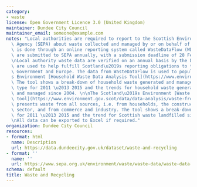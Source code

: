 ```yaml
---
category:
- waste
license: Open Government Licence 3.0 (United Kingdom)
maintainer: Dundee City Council
maintainer_email: someone@example.com
notes: "Local authorities are required to report to the Scottish Environmental Protection\
  \ Agency (SEPA) about waste collected and managed by or on behalf of them. This\
  \ is done through an online reporting system called WasteDataFlow (WDF). Reports\
  \ are submitted to SEPA annually, with a submission deadline of 28 February.  \n\
  \nLocal authority waste data are verified on an annual basis by the Data Unit and\
  \ are used to help fulfill Scotland\u2019s reporting obligations to the Scottish\
  \ Government and Europe. The data from WasteDataFlow is used to populate Scotland\u2019\
  s Environment [Household Waste Data Analysis Tool](https://www.environment.gov.scot/data/data-analysis/household-waste/).\
  \ The tool shows a break-down of household waste generated and managed by waste\
  \ type for 2011 \u2013 2015 and the trends for household waste generated, recycled\
  \ and managed since 2004. \n\nThe Scotland\u2019s Environment [Waste Discover Data\
  \ tool](https://www.environment.gov.scot/data/data-analysis/waste-from-all-sources/)\
  \ presents waste from all sources, i.e. from households, the construction and demolition\
  \ sector, and from commerce and industry. The tool shows a break-down of waste types\
  \ for 2011 \u2013 2015 and the trend for Scottish waste landfilled since 2005.\n\
  \nAll data can be exported to Excel if required."
organization: Dundee City Council
resources:
- format: html
  name: Description
  url: https://data.dundeecity.gov.uk/dataset/waste-and-recycling
- format: ''
  name: ''
  url: https://www.sepa.org.uk/environment/waste/waste-data/waste-data-reporting/waste-data-for-scotland/
schema: default
title: Waste and Recycling
---
```


